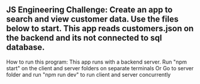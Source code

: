 ## JS Engineering Challenge: Create an app to search and view customer data. Use the files below to start. This app reads customers.json on the backend and its not connected to sql database.


How to run this program:
    This app runs with a backend server. 
    Run "npm start" on the client and server folders on separate terminals
    Or
    Go to server folder and run "npm run dev" to run client and server concurrently
